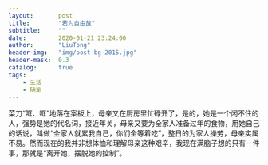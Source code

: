 ```yaml
---
layout:       post
title:        "若为自由故"
subtitle:     ""
date:         2020-01-21 23:24:00
author:       "LiuTong"
header-img:   "img/post-bg-2015.jpg"
header-mask:  0.3
catalog:      true
tags:
    - 生活
    - 随笔
---
```


菜刀“哐、哐”地落在案板上，母亲又在厨房里忙碌开了，是的，她是一个闲不住的人，强势是她的代名词，接近年关，母亲又要为全家人准备过年的食物，用她自己的话说，叫做“全家人就累我自己，你们全等着吃”，整日的为家人操劳，母亲实属不易。然而现在的我并非想体恤和理解母亲这种艰辛，我现在满脑子想的只有一件事，那就是“离开她，摆脱她的控制”。

